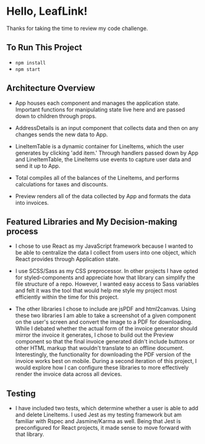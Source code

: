 # Hello, LeafLink!

Thanks for taking the time to review my code challenge.

## To Run This Project

* `npm install`
* `npm start`

## Architecture Overview

* App houses each component and manages the application state. Important functions for manipulating state live here and are passed down to children through props.

* AddressDetails is an input component that collects data and then on any changes sends the new data to App.

* LineItemTable is a dynamic container for LineItems, which the user generates by clicking 'add item.' Through handlers passed down by App and LineItemTable, the LineItems use events to capture user data and send it up to App.

* Total compiles all of the balances of the LineItems, and performs calculations for taxes and discounts.

* Preview renders all of the data collected by App and formats the data into invoices.

## Featured Libraries and My Decision-making process

* I chose to use React as my JavaScript framework because I wanted to be able to centralize the data I collect from users into one object, which React provides through Application state.

* I use SCSS/Sass as my CSS preprocessor. In other projects I have opted for styled-components and appreciate how that library can simplify the file structure of a repo. However, I wanted easy access to Sass variables and felt it was the tool that would help me style my project most efficiently within the time for this project.

* The other libraries I chose to include are jsPDF and html2canvas. Using these two libraries I am able to take a screenshot of a given component on the user's screen and convert the image to a PDF for downloading. While I debated whether the actual form of the invoice generator should mirror the invoice it generates, I chose to build out the Preview component so that the final invoice generated didn't include buttons or other HTML markup that wouldn't translate to an offline document. Interestingly, the functionality for downloading the PDF version of the invoice works best on mobile. During a second iteration of this project, I would explore how I can configure these libraries to more effectively render the invoice data across all devices. 

## Testing

* I have included two tests, which determine whether a user is able to add and delete LineItems. I used Jest as my testing framework but am familiar with Rspec and Jasmine/Karma as well. Being that Jest is preconfigured for React projects, it made sense to move forward with that library.
